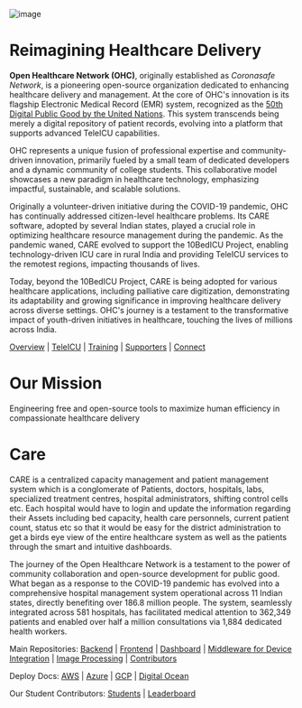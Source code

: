 ![image](https://github.com/ohcnetwork/.github/assets/14979190/06a593c0-6357-4acb-92a8-c0005ff4ec21)

# Reimagining Healthcare Delivery

**Open Healthcare Network (OHC)**, originally established as *Coronasafe Network*, is a pioneering open-source organization dedicated to enhancing healthcare delivery and management. At the core of OHC's innovation is its flagship Electronic Medical Record (EMR) system, recognized as the [50th Digital Public Good by the United Nations](https://digitalpublicgoods.net/). This system transcends being merely a digital repository of patient records, evolving into a platform that supports advanced TeleICU capabilities.

OHC represents a unique fusion of professional expertise and community-driven innovation, primarily fueled by a small team of dedicated developers and a dynamic community of college students. This collaborative model showcases a new paradigm in healthcare technology, emphasizing impactful, sustainable, and scalable solutions.

Originally a volunteer-driven initiative during the COVID-19 pandemic, OHC has continually addressed citizen-level healthcare problems. Its CARE software, adopted by several Indian states, played a crucial role in optimizing healthcare resource management during the pandemic. As the pandemic waned, CARE evolved to support the 10BedICU Project, enabling technology-driven ICU care in rural India and providing TeleICU services to the remotest regions, impacting thousands of lives.

Today, beyond the 10BedICU Project, CARE is being adopted for various healthcare applications, including palliative care digitization, demonstrating its adaptability and growing significance in improving healthcare delivery across diverse settings. OHC's journey is a testament to the transformative impact of youth-driven initiatives in healthcare, touching the lives of millions across India.

[Overview](https://ohc.network/) | 
[TeleICU](https://10bedicu.org) |
[Training](https://school.ohc.network/) |
[Supporters](https://ohc.network/supporters) |
[Connect](https://slack.ohc.network)
# Our Mission
Engineering free and open-source tools to maximize human efficiency in compassionate healthcare delivery

# Care 
CARE is a centralized capacity management and patient management system which is a conglomerate of Patients, doctors, hospitals, labs, specialized treatment centres, hospital administrators, shifting control cells etc. Each hospital would have to login and update the information regarding their Assets including bed capacity, health care personnels, current patient count, status etc so that it would be easy for the district administration to get a birds eye view of the entire healthcare system as well as the patients through the smart and intuitive dashboards. 

The journey of the Open Healthcare Network is a testament to the power of community collaboration and open-source development for public good. What began as a response to the COVID-19 pandemic has evolved into a comprehensive hospital management system operational across 11 Indian states, directly benefiting over 186.8 million people. The system, seamlessly integrated across 581 hospitals, has facilitated medical attention to 362,349 patients and enabled over half a million consultations via 1,884 dedicated health workers.

Main Repositories: [Backend](https://github.com/ohcnetwork/care) |
[Frontend](https://github.com/ohcnetwork/care_fe) |
[Dashboard](https://github.com/ohcnetwork/care_dashboard) |
[Middleware for Device Integration](https://github.com/ohcnetwork/teleicu_middleware) |
[Image Processing](https://github.com/ohcnetwork/care_ocr) |
[Contributors](https://github.com/ohcnetwork/leaderboard)

Deploy Docs: [AWS](https://docs.ohc.network/docs/devops/Deploy/Care/AWS/) | [Azure](https://deploydocs.coronasafe.network/cloud-deployment-overview/azure) | [GCP](https://docs.ohc.network/docs/devops/Deploy/Care/GCP/) | [Digital Ocean](https://docs.ohc.network/docs/devops/Deploy/Care/digitalOcean/)

Our Student Contributors: [Students](https://contributors.ohc.network/) | [Leaderboard](https://contributors.ohc.network/leaderboard)
